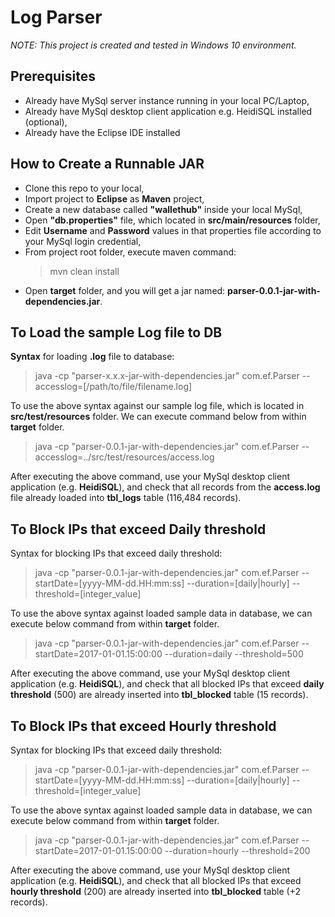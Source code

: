 

# Log Parser
*NOTE: This project is created and tested in Windows 10 environment.*

## Prerequisites
- Already have MySql server instance running in your local PC/Laptop,
- Already have MySql desktop client application e.g. HeidiSQL installed (optional),
- Already have the Eclipse IDE installed

## How to Create a Runnable JAR
- Clone this repo to your local,
- Import project to **Eclipse** as **Maven** project,
- Create a new database called **"wallethub"** inside your local MySql,
- Open **"db.properties"** file, which located in **src/main/resources** folder,
- Edit **Username** and **Password** values in that properties file according to your MySql login credential,
- From project root folder, execute maven command:
	> mvn clean install
- Open **target** folder, and you will get a jar named: **parser-0.0.1-jar-with-dependencies.jar**.

## To Load the sample Log file to DB

**Syntax** for loading **.log** file to database:
> java -cp "parser-x.x.x-jar-with-dependencies.jar" com.ef.Parser --accesslog=[/path/to/file/filename.log]

To use the above syntax against our sample log file, which is located in **src/test/resources** folder.  We can execute command below from within **target** folder.
> java -cp "parser-0.0.1-jar-with-dependencies.jar" com.ef.Parser --accesslog=../src/test/resources/access.log

After executing the above command, use your MySql desktop client application (e.g.  **HeidiSQL**), and check that all records from the **access.log** file already loaded into **tbl_logs** table (116,484 records).

## To Block IPs that exceed Daily threshold

Syntax for blocking IPs that exceed daily threshold:
> java -cp "parser-0.0.1-jar-with-dependencies.jar" com.ef.Parser --startDate=[yyyy-MM-dd.HH:mm:ss] --duration=[daily|hourly] --threshold=[integer_value]

To use the above syntax against loaded sample data in database, we can execute below command from within **target** folder.
> java -cp "parser-0.0.1-jar-with-dependencies.jar" com.ef.Parser --startDate=2017-01-01.15:00:00 --duration=daily --threshold=500

After executing the above command, use your MySql desktop client application (e.g. **HeidiSQL**), and check that all blocked IPs that exceed **daily threshold** (500) are already inserted into **tbl_blocked** table (15 records).

## To Block IPs that exceed Hourly threshold

Syntax for blocking IPs that exceed daily threshold:
> java -cp "parser-0.0.1-jar-with-dependencies.jar" com.ef.Parser --startDate=[yyyy-MM-dd.HH:mm:ss] --duration=[daily|hourly] --threshold=[integer_value]

To use the above syntax against loaded sample data in database, we can execute below command from within **target** folder.
> java -cp "parser-0.0.1-jar-with-dependencies.jar" com.ef.Parser --startDate=2017-01-01.15:00:00 --duration=hourly --threshold=200

After executing the above command, use your MySql desktop client application (e.g. **HeidiSQL**), and check that all blocked IPs that exceed **hourly threshold** (200) are already inserted into **tbl_blocked** table (+2 records).

